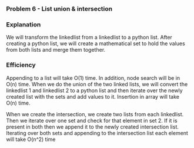 ### Problem 6 - List union & intersection

### Explanation

We will transform the linkedlist from a linkedlist to a python list. After creating a python list, we will create a mathematical set to hold the values from both lists and merge them together.

### Efficiency

Appending to a list will take O(1) time. In addition, node search will be in O(n) time. When we do the union of the two linked lists, we will convert the linkedlist 1 and linkedlist 2 to a python list and then iterate over the newly created list with the sets and add values to it. Insertion in array will take O(n) time.

When we create the intersection, we create two lists from each linkedlist. Then we iterate over one set and check for that element in set 2. If it is present in both then we append it to the newly created intersection list. Iterating over both sets and appending to the intersection list each element will take O(n^2) time